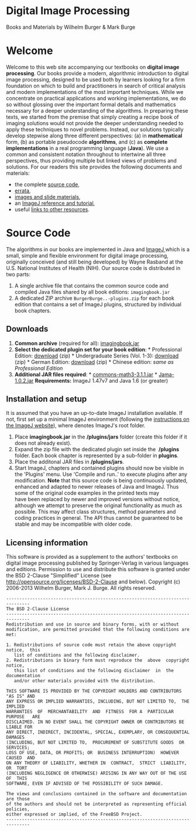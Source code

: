 Digital Image Processing
===========

Books and Materials by Wilhelm Burger &amp; Mark Burge

# Welcome

Welcome to this web site accompanying our textbooks on **digital image processing**. Our books provide a modern, algorithmic introduction to digital image processing, designed to be used both by learners looking for a firm foundation on which to build and practitioners in search of critical analysis and modern implementations of the most important techniques. While we concentrate on practical applications and working implementations, we do so without glossing over the important formal details and mathematics necessary for a deeper understanding of the algorithms. In preparing these texts, we started from the premise that simply creating a recipe book of imaging solutions would not provide the deeper understanding needed to apply these techniques to novel problems. Instead, our solutions typically develop stepwise along three different perspectives: (a) in **mathematical** form, (b) as portable pseudocode **algorithms**, and (c) as **complete implementations** in a real programming language (**Java**). We use a common and consistent notation throughout to intertwine all three perspectives, thus providing multiple but linked views of problems and solutions. For our readers this site provides the following documents and materials: 

  * the complete [source code](http://imagingbook.com/source/),
  * [errata](http://imagingbook.com/errata/),
  * [images and slide materials](http://imagingbook.com/materials/),
  * an [ImageJ reference and tutorial](http://imagingbook.com/imagej-tutorial/),
  * useful [links to other resources](http://imagingbook.com/links/).

# Source Code

The algorithms in our books are implemented in Java and [ImageJ ](http://rsbweb.nih.gov/ij/index.html) which is a small, simple and flexible environment for digital image processing, originally conceived (and still being developed) by Wayne Rasband at the U.S. National Institutes of Health (NIH). Our source code is distributed in two parts: 

  1. A single archive file that contains the common source code and compiled Java files shared by all book editions: `imagingbook.jar`
  2. A dedicated ZIP archive `BurgerBurge..-plugins.zip` for each book edition that contains a set of ImageJ plugins, structured by individual book chapters.

## Downloads

  1. **Common archive** (required for all): [imagingbook.jar](https://dl.dropbox.com/s/03by3ctfwf9k6fw/imagingbook.jar)
  2. **Select the dedicated plugin set for your book edition**: 
    * Professional Edition: [download](https://dl.dropbox.com/s/ub5rh30wwxjs58p/BurgerBurgeEn1-plugins.zip) (zip)
    * Undergraduate Series (Vol. 1-3): [download](https://dl.dropbox.com/s/z6utfwsm8vv4trs/BurgerBurgeUtics123-plugins.zip) (zip)
    * German Edition: [download](https://dl.dropbox.com/s/xdu3p50sbr3vqf1/BurgerBurgeDe1-plugins.zip) (zip)
    * Chinese edition: _same as Professional Edition_
  3. **Additional JAR files required**: 
    * [commons-math3-3.1.1.jar](https://dl.dropbox.com/s/nf4yy5wjc3orl06/commons-math3-3.1.1.jar)
    * [Jama-1.0.2.jar](https://dl.dropbox.com/s/8ihpb84ox97r1k9/Jama-1.0.2.jar)
**Requirements:** ImageJ 1.47v7 and Java 1.6 (or greater) 

## Installation and setup

It is assumed that you have an up-to-date ImageJ installation available. If not, first set up a minimal ImageJ environment (following the [instructions on the ImageJ website](http://rsbweb.nih.gov/ij/download.html)), where <ImageJ> denotes ImageJ's root folder. 

  1. Place **imagingbook.jar** in the **<IJ>/plugins/jars** folder (create this folder if it does not already exist).
  2. Expand the zip file with the dedicated plugin set inside the  **<IJ>/plugins** folder. Each book chapter is represented by a sub-folder in **plugins**.
  3. Place the additonal JAR files in **<IJ>/plugins/jars**.
  4. Start ImageJ, chapters and contained plugins should now be visible in the 'Plugins' menu. Use 'Compile and run..' to execute plugins after any modification.
**Note** that this source code is being continuously updated, enhanced and adapted to newer releases of Java and ImageJ. Thus some of the original code examples in the printed texts may have been replaced by newer and improved versions without notice, although we attempt to preserve the original functionality as much as possible. This may affect class structures, method parameters and coding practices in general. The API thus cannot be guaranteed to be stable and may be incompatible with older code. 

## Licensing information

This software is provided as a supplement to the authors' textbooks on digital image processing published by Springer-Verlag in various languages and editions. Permission to use and distribute this software is granted under the BSD 2-Clause "Simplified" License (see <http://opensource.org/licenses/BSD-2-Clause> and below). Copyright (c) 2006-2013 Wilhelm Burger, Mark J. Burge. All rights reserved. 
    
    
    -------------------------------------------------------------------------------
    The BSD 2-Clause License
    -------------------------------------------------------------------------------
    Redistribution and use in source and binary forms, with or without
    modification, are permitted provided that the following conditions are met: 
    
    1. Redistributions of source code must retain the above copyright notice,  this
       list of conditions and the following disclaimer. 
    2. Redistributions in binary form must reproduce the  above  copyright  notice,
       this list of conditions and the following disclaimer  in  the  documentation
       and/or other materials provided with the distribution. 
    
    THIS SOFTWARE IS PROVIDED BY THE COPYRIGHT HOLDERS AND CONTRIBUTORS "AS IS" AND
    ANY EXPRESS OR IMPLIED WARRANTIES, INCLUDING, BUT NOT LIMITED TO,  THE  IMPLIED
    WARRANTIES  OF  MERCHANTABILITY  AND  FITNESS  FOR A  PARTICULAR  PURPOSE   ARE 
    DISCLAIMED. IN NO EVENT SHALL THE COPYRIGHT OWNER OR CONTRIBUTORS BE LIABLE FOR
    ANY DIRECT, INDIRECT, INCIDENTAL, SPECIAL, EXEMPLARY, OR CONSEQUENTIAL  DAMAGES
    (INCLUDING, BUT NOT LIMITED TO,  PROCUREMENT OF SUBSTITUTE GOODS  OR  SERVICES;
    LOSS OF USE, DATA, OR PROFITS; OR  BUSINESS INTERRUPTION)  HOWEVER  CAUSED  AND
    ON ANY THEORY OF LIABILITY, WHETHER IN  CONTRACT,  STRICT  LIABILITY,  OR  TORT
    (INCLUDING NEGLIGENCE OR OTHERWISE) ARISING IN ANY WAY OUT OF THE USE  OF  THIS
    SOFTWARE, EVEN IF ADVISED OF THE POSSIBILITY OF SUCH DAMAGE.
    
    The views and conclusions contained in the software and documentation are those
    of the authors and should not be interpreted as representing official policies, 
    either expressed or implied, of the FreeBSD Project.
    -------------------------------------------------------------------------------
